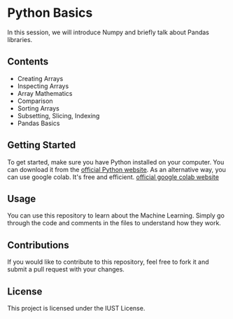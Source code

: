 # Python Basics

In this session, we will introduce Numpy and briefly talk about Pandas libraries.

## Contents
- Creating Arrays
- Inspecting Arrays
- Array Mathematics
- Comparison
- Sorting Arrays
- Subsetting, Slicing, Indexing
- Pandas Basics

## Getting Started
To get started, make sure you have Python installed on your computer. You can download it from the [official Python website](https://www.python.org/).
As an alternative way, you can use google colab. It's free and efficient. [official google colab website](https://colab.research.google.com/)

## Usage
You can use this repository to learn about the Machine Learning. Simply go through the code and comments in the files to understand how they work.

## Contributions
If you would like to contribute to this repository, feel free to fork it and submit a pull request with your changes.

## License
This project is licensed under the IUST License.